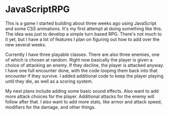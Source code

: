 # JavaScriptRPG

This is a game I started building about three weeks ago using JavaScript and some CSS animations.  It's my first attempt at doing something like this.  The idea was just to develop a simple turn based RPG.  There's not much to it yet, but I have a lot of features I plan on figuring out how to add over the new several weeks.

Currently I have three playable classes.  There are also three enemies, one of which is chosen at random. Right now basically the player is given a choice of attacking an enemy.  If they decline, the player is attacked anyway.  I have one full encounter done, with the code looping them back into that encounter if they survive.  I added additional code to keep the player playing until they die, as well as a scoring system.

My next plans include adding some basic sound effects.  Also want to add more attack choices for the player.  Additional attacks for the enemy will follow after that.  I also want to add more stats, like armor and attack speed, modifiers for the damage, and other things.  

